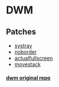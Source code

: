 # DWM

## Patches

* [systray](https://dwm.suckless.org/patches/systray/)
* [noborder](https://dwm.suckless.org/patches/noborder/)
* [actualfullscreen](https://dwm.suckless.org/patches/actualfullscreen/)
* [movestack](https://dwm.suckless.org/patches/movestack/)

#### [dwm original repo](https://git.suckless.org/dwm/)
